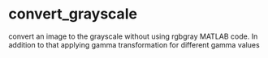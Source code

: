 # convert_grayscale
convert an image to the grayscale without using rgbgray MATLAB code. 
In addition to that applying gamma transformation for different gamma values
